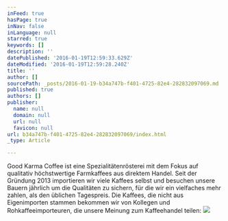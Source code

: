 ```yaml
---
inFeed: true
hasPage: true
inNav: false
inLanguage: null
starred: true
keywords: []
description: ''
datePublished: '2016-01-19T12:59:33.629Z'
dateModified: '2016-01-19T12:59:28.240Z'
title: ''
author: []
sourcePath: _posts/2016-01-19-b34a747b-f401-4725-82e4-282832097069.md
published: true
authors: []
publisher:
  name: null
  domain: null
  url: null
  favicon: null
url: b34a747b-f401-4725-82e4-282832097069/index.html
_type: Article

---
```

Good Karma Coffee ist eine Spezialitätenrösterei mit dem Fokus auf qualitativ höchstwertige Farmkaffees aus direktem Handel. Seit der Gründung 2013 importieren wir viele Kaffees selbst und besuchen unsere Bauern jährlich um die Qualitäten zu sichern, für die wir ein vielfaches mehr zahlen, als den üblichen Tagespreis. Die Kaffees, die nicht aus Eigenimporten stammen bekommen wir von Kollegen und Rohkaffeeimporteuren, die unsere Meinung zum Kaffeehandel teilen:
![](https://the-grid-user-content.s3-us-west-2.amazonaws.com/ca40b60e-81ad-4a15-b5df-b9544d35f4fa.jpg)